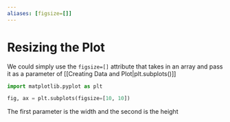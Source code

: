 ```yaml
---
aliases: [figsize=[]]
---
```

# Resizing the Plot
We could simply use the `figsize=[]` attribute that takes in an array and pass it as a parameter of [[Creating Data and Plot|plt.subplots()]]

```python
import matplotlib.pyplot as plt

fig, ax = plt.subplots(figsize=[10, 10])
```

The first parameter is the width and the second is the height